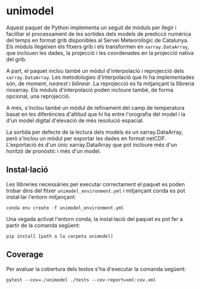 unimodel
========

Aquest paquet de Python implementa un seguit de mòduls per llegir i facilitar el processament
de les sortides dels models de prediccó numèrica del temps en format grib disponibles al
Servei Meteorològic de Catalunya. Els mòduls llegeixen els fitxers grib i els transformen en
`xarray.DataArray`, que inclouen les dades, la projecció i les coordenades en la projecció
nativa del grib.

A part, el paquet inclou també un mòdul d'interpolació i reprojecció dels `xarray.DataArray`. Les
metodologies d'interpolació que hi ha implementades són, de moment, *nearest* i *bilinear*. La
reprojecció es fa mitjançant la llibreria rioxarray. Els mòduls d'interpolació poden incloure també,
de forma opcional, una reprojecció.

A més, s'inclou també un mòdul de refinament del camp de temperatura basat en les diferències d'altitud
que hi ha entre l'orografia del model i la d'un model digital d'elevació de més resolució espacial.

La sortida per defecte de la lectura dels models és un xarray.DataArray, però s'inclou un mòdul per
exportar les dades en format netCDF. L'exportació és d'un únic xarray.DataArray que pot incloure més
d'un horitzó de pronòstic i més d'un model.

Instal·lació
------------

Les llibreries necessàries per executar correctament el paquet es poden trobar dins del fitxer
`unimodel_environment.yml` i mitjançant conda es pot instal·lar l'entorn mitjançant:

`conda env create -f unimodel_environment.yml`

Una vegada activat l'entorn conda, la instal·lació del paquet es pot fer a partir de la comanda
següent:

`pip install [path a la carpeta unimodel]`

Coverage
--------

Per avaluar la cobertura dels testos s'ha d'executar la comanda següent:

`pytest --cov=./unimodel ./tests --cov-report=xml:cov.xml`